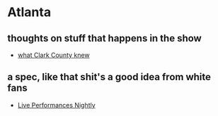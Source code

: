 # Atlanta

## thoughts on stuff that happens in the show

- [what Clark County knew](e0j90-1cxbe-0v87f-9bez1-z64t2)

## a spec, like that shit's a good idea from white fans

- [Live Performances Nightly](ra1x8-b5f3f-wc8sz-6rhtt-eg2g5)

